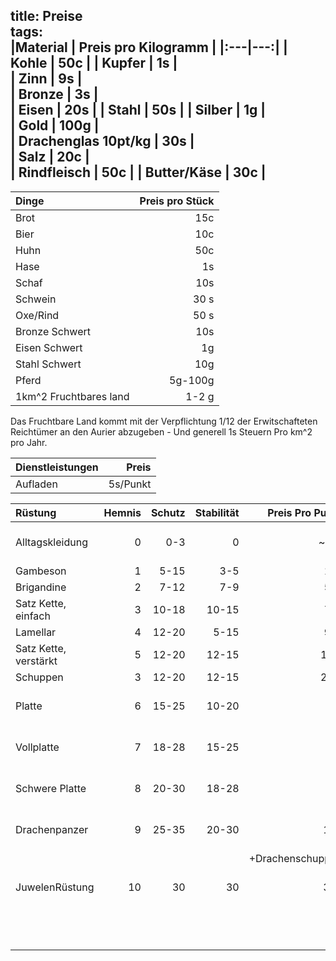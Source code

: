 title: Preise  
tags:   
|Material | Preis pro Kilogramm |
|:---|---:|
| Kohle | 50c |
| Kupfer | 1s |  
| Zinn | 9s |  
| Bronze | 3s |  
| Eisen  | 20s |
| Stahl  | 50s |
| Silber | 1g  |  
| Gold | 100g |  
| Drachenglas 10pt/kg | 30s |  
| Salz | 20c |  
| Rindfleisch | 50c |
| Butter/Käse | 30c |
---
|Dinge| Preis pro Stück |
| :---|---:|
| Brot| 15c|
| Bier| 10c|
| Huhn| 50c|
| Hase| 1s|
| Schaf| 10s|
| Schwein| 30 s|
| Oxe/Rind| 50 s|
| Bronze Schwert| 10s |  
| Eisen Schwert| 1g |
| Stahl Schwert| 10g |
| Pferd | 5g-100g |  
| 1km^2 Fruchtbares land | 1-2 g |

Das Fruchtbare Land kommt mit der Verpflichtung 1/12 der Erwitschafteten Reichtümer an den Aurier abzugeben - Und generell 1s Steuern Pro km^2 pro Jahr.   

|Dienstleistungen | Preis |  
| :--- | ---: |  
| Aufladen | 5s/Punkt |  



|Rüstung| Hemnis | Schutz | Stabilität | Preis Pro Punkt | Anmerkung |  
| :---|---:|---:|---:|---:|---:|   
| Alltagskleidung| 0| 0-3 | 0 | ~ 1 s | Nicht auf Schutz ausgelegt |   
| Gambeson | 1 | 5-15 | 3-5 | 15s | |  
| Brigandine | 2 | 7-12 | 7-9 | 50s |  |  
| Satz Kette, einfach | 3 | 10-18 | 10-15 | 75s | |  
| Lamellar | 4| 12-20 | 5-15 | 90s | |
| Satz Kette, verstärkt | 5 | 12-20 | 12-15 | 1.5g | |  
| Schuppen | 3 | 12-20 | 12-15 | 2.5g | |
| Platte | 6 | 15-25 | 10-20 | 4g | Nimmt Schaden von stumpfen Waffen |  
| Vollplatte | 7 | 18-28 | 15-25 | 6g| Nimmt Schaden von stumpfen Waffen |  
| Schwere Platte | 8 | 20-30 | 18-28 | 9g| Nimmt Schaden von stumpfen Waffen |  
| Drachenpanzer | 9 |  25-35 | 20-30 | 15g | Nimmt keinen Schaden von Magie |  
|               |   |        |       |+Drachenschuppen ||
| JuwelenRüstung  | 10 | 30 | 30 | 30g | dutzende verzauberungen möglich|   
| |  |  |  |  | Nimmt Schaden von stumpfen Waffen |    


